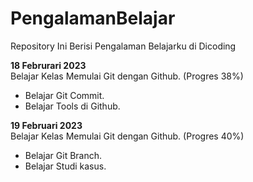 # PengalamanBelajar
Repository Ini Berisi Pengalaman Belajarku di Dicoding

**18 Februrari 2023**  
Belajar Kelas Memulai Git dengan Github. (Progres 38%)
   * Belajar Git Commit.
   * Belajar Tools di Github.

**19 Februari 2023**  
Belajar Kelas Memulai Git dengan Github. (Progres 40%)  
  * Belajar Git Branch.
  * Belajar Studi kasus.
